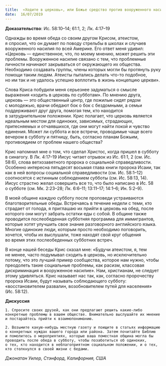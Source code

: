 ```yaml
---
title:  «Ходите в церковь», или Божье средство против вооруженного насилия
date:  16/07/2019
---
```


**Доказательство**: Ис. 58:10–14; 61:1, 2; Лк. 4:17–19

Однажды во время обеда со своим другом Крисом, атеистом, я спросил, что он думает по поводу стрельбы в школах и случаев вооруженного насилия по всей Америке. Его ответ меня удивил: «Церковь — единственное, что, по моему мнению, может решить эти проблемы. Вооруженное насилие связано с тем, что проблемные личности начинают закрываться от окружающего их общества. Необходимо создавать группы, члены которых могли бы протянуть руку помощи таким людям. Атеисты пытались делать что-то подобное, но им так и не удалось успешно воплотить в жизнь концепцию церкви».

Слова Криса побудили меня серьезнее задуматься о смысле выражения «ходить в церковь по субботам». По мнению друга, церковь — это общественный центр, где пожилые сидят рядом с молодежью, врачи обедают бок о бок с бездомными, а семьи поддерживают друг друга, помогая тем, кто находится в затруднительном положении. Крис полагает, что церковь является идеальным местом для одиноких, зависимых, страдающих, притесняемых и отчаявшихся, где они могут найти покой и чувство единения. Может ли суббота и все встречи, проводимые чаще всего вечером в субботу и пятницу, быть, согласно планам Божьим, противоядием от проблем нашего общества?

Крис напомнил мне о том, что сделал Христос, когда пришел в субботу в синагогу. В Лк. 4:17–19 Иисус читает отрывок из Ис. 61:1, 2 (см. Ис. 58:6), слова ветхозаветного пророка о социальной справедливости. Особенно интересна пятьдесят восьмая глава книги пророка Исаии, так как в ней вопросы социальной справедливости (см. Ис. 58:1–12) соотносятся с истинным соблюдением субботы (см. Ис. 58:13, 14). Иисус страстно желал совершить все то, что было написано в Ис. 58 о субботе (см. Мк. 2:23–28; Лк. 6:6–11; 13:11–17; 14:1–6; Ин. 5:2–9).

В моей общине каждую субботу после проповеди устраиваются благотворительные обеды. Встречаясь в течение недели с теми, кто страдает от голода, я приглашаю их прийти в церковь на обед, после которого они могут забрать остатки еды с собой. В общине также проводится послеобеденная субботняя программа для иммигрантов, которые хотят улучшить свое знание разговорного английского языка. Многие одинокие люди, которым просто необходимо поговорить, хочется, чтобы их выслушали, тоже находят свой круг общения во время этих послеобеденных субботних встреч.

В конце нашей беседы Крис сказал мне: «Будучи атеистом, я, тем не менее, часто подумывал сходить в церковь, но исключительно потому, что это лучший пример сообщества, которое нам нужно, чтобы преодолеть такие социальные проблемы, как расизм, классовая дискриминация и вооруженное насилие». Нам, христианам, не следует этому удивляться. Крис называет нас так, как, согласно пророчеству пророка Исаии, будут называть соблюдающего субботу: «восстановителем развалин, возобновителем путей для населения» (Ис. 58:12).

**Дискуссия**

`1.	Спросите своих друзей, как они предлагают решить какие-либо конкретные проблемы в вашем обществе. Внимательно выслушайте их мнение и постарайтесь прийти к взаимопониманию.`

`2.	Возьмите какую-нибудь местную газету и поищите в статьях информацию о конкретных нуждах вашего города или района. Затем почитайте Библию и помолитесь о мероприятиях, которые ваша поместная община могла бы проводить после обеда в субботу, чтобы позаботиться об одиноких, о тех, кто находится в неблагоприятном социальном положении, и о тех, кто столкнулся в своей жизни с бедами.`

_Джонатан Уилер, Стэнфорд, Калифорния, США_